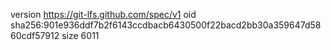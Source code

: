 version https://git-lfs.github.com/spec/v1
oid sha256:901e936ddf7b2f6143ccdbacb6430500f22bacd2bb30a359647d5860cdf57912
size 6011
